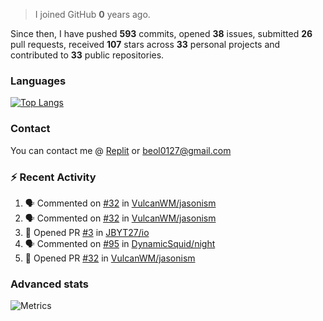 > I joined GitHub **0** years ago.

Since then, I have pushed **593** commits, opened **38** issues, submitted **26** pull requests, received **107** stars across **33** personal projects and contributed to **33** public repositories.


### Languages

[![Top Langs](https://github-readme-stats.vercel.app/api/top-langs/?username=JBYT27&layout=compact)](https://github.com/anuraghazra/github-readme-stats)


### Contact
You can contact me @ [Replit](https://replit.com/@JBloves27) or beol0127@gmail.com

### :zap: Recent Activity

<!--START_SECTION:activity-->
1. 🗣 Commented on [#32](https://github.com/VulcanWM/jasonism/issues/32) in [VulcanWM/jasonism](https://github.com/VulcanWM/jasonism)
2. 🗣 Commented on [#32](https://github.com/VulcanWM/jasonism/issues/32) in [VulcanWM/jasonism](https://github.com/VulcanWM/jasonism)
3. 💪 Opened PR [#3](https://github.com/JBYT27/io/pull/3) in [JBYT27/io](https://github.com/JBYT27/io)
4. 🗣 Commented on [#95](https://github.com/DynamicSquid/night/issues/95) in [DynamicSquid/night](https://github.com/DynamicSquid/night)
5. 💪 Opened PR [#32](https://github.com/VulcanWM/jasonism/pull/32) in [VulcanWM/jasonism](https://github.com/VulcanWM/jasonism)
<!--END_SECTION:activity-->

### Advanced stats

![Metrics](https://github.com/JBYT27/JBYT27/blob/main/github-metrics.svg)
